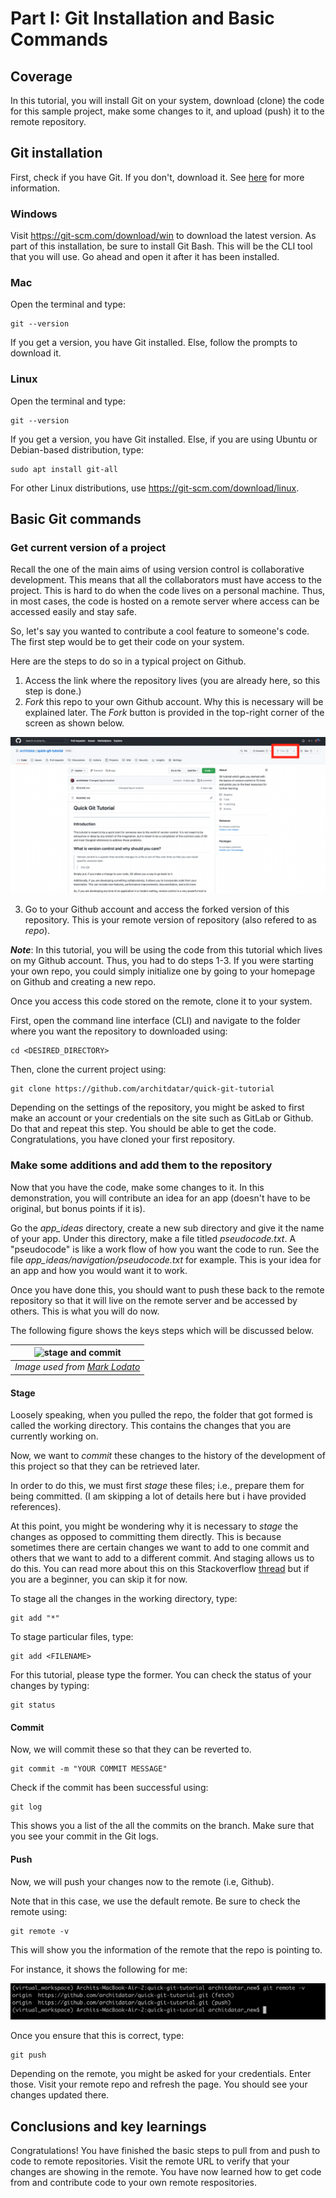 
# Part I: Git Installation and Basic Commands

## Coverage
In this tutorial, you will install Git on your system, download (clone) the code for this sample project, make some changes to it, and upload (push) it to the remote repository.  

## Git installation

First, check if you have Git. If you don't, download it. See [here](https://git-scm.com/book/en/v2/Getting-Started-Installing-Git) for more information. 

### Windows
Visit https://git-scm.com/download/win to download the latest version. As part of this installation, be sure to install Git Bash. This will be the CLI tool that you will use. Go ahead and open it after it has been installed.

### Mac
Open the terminal and type:
```
git --version
```
If you get a version, you have Git installed. Else, follow the prompts to download it. 

### Linux
Open the terminal and type:
```
git --version
```
If you get a version, you have Git installed. Else, if you are using Ubuntu or Debian-based distribution, type:
```
sudo apt install git-all
```
For other Linux distributions, use https://git-scm.com/download/linux.


## Basic Git commands

### Get current version of a project
Recall the one of the main aims of using version control is collaborative development. This means that all the collaborators must have access to the project. This is hard to do when the code lives on a personal machine. Thus, in most cases, the code is hosted on a remote server where access can be accessed easily and stay safe.

So, let's say you wanted to contribute a cool feature to someone's code. The first step would be to get their code on your system. 

Here are the steps to do so in a typical project on Github. 
1. Access the link where the repository lives (you are already here, so this step is done.)
2. *Fork* this repo to your own Github account. Why this is necessary will be explained later. The *Fork* button is provided in the top-right corner of the screen as shown below. 

![fork_image](.images/fork.png)

3. Go to your Github account and access the forked version of this repository. This is your remote version of repository (also refered to as *repo*). 


__*Note*__: In this tutorial, you will be using the code from this tutorial which lives on my Github account. Thus, you had to do steps 1-3. If you were starting your own repo, you could simply initialize one by going to your homepage on Github and creating a new repo. 


Once you access this code stored on the remote, clone it to your system. 


First, open the command line interface (CLI) and navigate to the folder where you want the repository to downloaded using: 

```
cd <DESIRED_DIRECTORY>
```

Then, clone the current project using:
```
git clone https://github.com/architdatar/quick-git-tutorial
```

Depending on the settings of the repository, you might be asked to first make an account or your credentials on the site such as GitLab or Github. Do that and repeat this step. You should be able to get the code. Congratulations, you have cloned your first repository. 

### Make some additions and add them to the repository 
Now that you have the code, make some changes to it. In this demonstration, you will contribute an idea for an app (doesn't have to be original, but bonus points if it is). 

Go the *app_ideas* directory, create a new sub directory and give it the name of your app. Under this directory, make a file titled *pseudocode.txt*. A "pseudocode" is like a work flow of how you want the code to run. See the file *app_ideas/navigation/pseudocode.txt* for example. This is your idea for an app and how you would want it to work. 

Once you have done this, you should want to push these back to the remote repository so that it will live on the remote server and be accessed by others. This is what you will do now. 

The following figure shows the keys steps which will be discussed below. 

| ![stage and commit](https://marklodato.github.io/visual-git-guide/basic-usage.svg) |
| :--: |
| *Image used from [Mark Lodato](https://marklodato.github.io/visual-git-guide/index-en.html)* |

#### Stage
Loosely speaking, when you pulled the repo, the folder that got formed is called the working directory. This contains the changes that you are currently working on. 

Now, we want to *commit* these changes to the history of the development of this project so that they can be retrieved later. 

In order to do this, we must first *stage* these files; i.e., prepare them for being committed. (I am skipping a lot of details here but i have provided references). 

At this point, you might be wondering why it is necessary to *stage* the changes as opposed to committing them directly. This is because sometimes there are certain changes we want to add to one commit and others that we want to add to a different commit. And staging allows us to do this. You can read more about this on this Stackoverflow [thread](https://stackoverflow.com/questions/4878358/why-would-i-want-stage-before-committing-in-git) but if you are a beginner, you can skip it for now. 

To stage all the changes in the working directory, type:
```
git add "*"
```

To stage particular files, type:
```
git add <FILENAME>
```

For this tutorial, please type the former. You can check the status of your changes by typing: 
```
git status
```

#### Commit
Now, we will commit these so that they can be reverted to. 
```
git commit -m "YOUR COMMIT MESSAGE"
```
Check if the commit has been successful using:
```
git log
```
This shows you a list of the all the commits on the branch. Make sure that you see your commit in the Git logs. 

#### Push
Now, we will push your changes now to the remote (i.e, Github).

Note that in this case, we use the default remote. Be sure to check the remote using:
```
git remote -v
```
This will show you the information of the remote that the repo is pointing to. 

For instance, it shows the following for me: 

![git_remote_output_image](.images/git_remote_output.png)

Once you ensure that this is correct, type: 
```
git push
```

Depending on the remote, you might be asked for your credentials. Enter those. Visit your remote repo and refresh the page. You should see your changes updated there. 


## Conclusions and key learnings
Congratulations! You have finished the basic steps to pull from and push to code to remote repositories. Visit the remote URL to verify that your changes are showing in the remote. You have now learned how to get code from and contribute code to your own remote respositories. 
